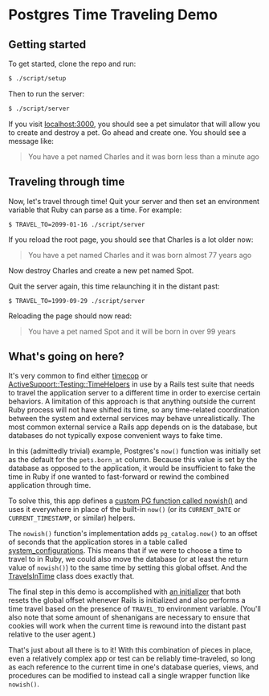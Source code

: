 # Postgres Time Traveling Demo

## Getting started

To get started, clone the repo and run:

```sh
$ ./script/setup
```

Then to run the server:

```sh
$ ./script/server
```

If you visit [localhost:3000](http://localhost:3000), you should see a pet
simulator that will allow you to create and destroy a pet. Go ahead and create
one. You should see a message like:

> You have a pet named Charles and it was born less than a minute ago

## Traveling through time

Now, let's travel through time! Quit your server and then set an environment
variable that Ruby can parse as a time. For example:

```
$ TRAVEL_TO=2099-01-16 ./script/server
```

If you reload the root page, you should see that Charles is a lot older now:

> You have a pet named Charles and it was born almost 77 years ago

Now destroy Charles and create a new pet named Spot.

Quit the server again, this time relaunching it in the distant past:

```
$ TRAVEL_TO=1999-09-29 ./script/server
```

Reloading the page should now read:

> You have a pet named Spot and it will be born in over 99 years

## What's going on here?

It's very common to find either
[timecop](https://github.com/travisjeffery/timecop) or
[ActiveSupport::Testing::TimeHelpers](https://api.rubyonrails.org/v7.0.1/classes/ActiveSupport/Testing/TimeHelpers.html)
in use by a Rails test suite that needs to travel the application server to a
different time in order to exercise certain behaviors. A limitation of this
approach is that anything outside the current Ruby process will not have shifted
its time, so any time-related coordination between the system and external
services may behave unrealistically. The most common external service a Rails
app depends on is the database, but databases do not typically expose convenient
ways to fake time.

In this (admittedly trivial) example, Postgres's `now()` function was initially
set as the default for the `pets.born_at` column. Because this value is
set by the database as opposed to the application, it would be insufficient to
fake the time in Ruby if one wanted to fast-forward or rewind the combined
application through time.

To solve this, this app defines a [custom PG function called
nowish()](/db/migrate/20220411155011_create_nowish_function.rb) and uses it
everywhere in place of the built-in `now()` (or its `CURRENT_DATE` or
`CURRENT_TIMESTAMP`, or similar) helpers.

The `nowish()` function's implementation adds `pg_catalog.now()` to an offset of
seconds that the application stores in a table called
[system_configurations](/db/migrate/20220411154707_create_system_configuration.rb).
This means that if we were to choose a time to travel to in Ruby, we could also
move the database (or at least the return value of `nowish()`) to the same time
by setting this global offset. And the
[TravelsInTime](/app/lib/travels_in_time.rb) class does exactly that.

The final step in this demo is accomplished with [an
initializer](/config/initializers/perform_time_travel.rb) that both resets the
global offset whenever Rails is initialized and also performs a time travel
based on the presence of `TRAVEL_TO` environment variable. (You'll also note
that some amount of shenanigans are necessary to ensure that cookies will work
when the current time is rewound into the distant past relative to the user
agent.)

That's just about all there is to it! With this combination of pieces in place,
even a relatively complex app or test can be reliably time-traveled, so long as
each reference to the current time in one's database queries, views, and
procedures can be modified to instead call a single wrapper function like
`nowish()`.

